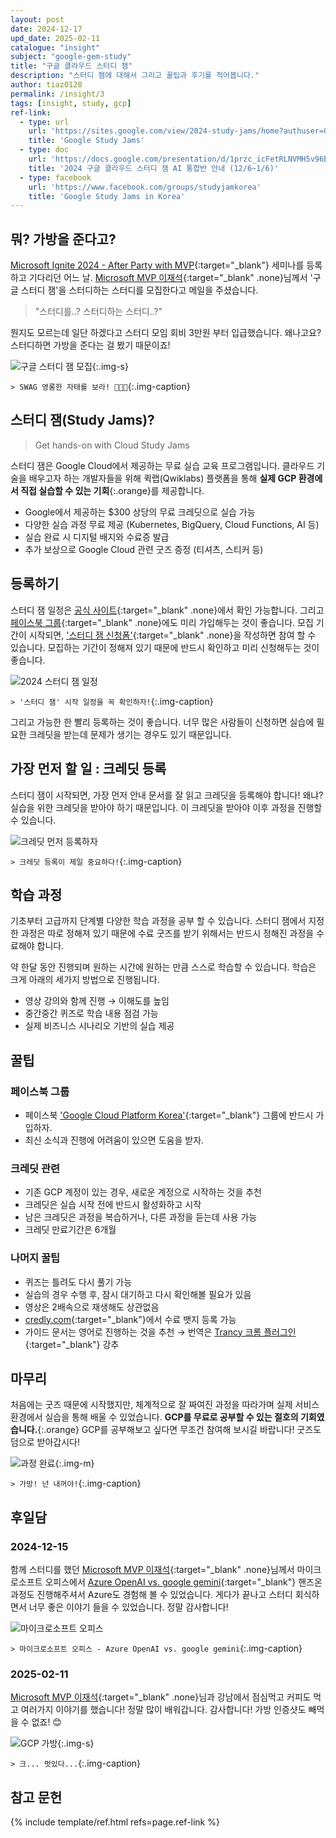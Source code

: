 ```yaml
---
layout: post
date: 2024-12-17
upd_date: 2025-02-11
catalogue: "insight"
subject: "google-gem-study"
title: "구글 클라우드 스터디 잼"
description: "스터디 잼에 대해서 그리고 꿀팁과 후기를 적어봅니다."
author: tiaz0128
permalink: /insight/3
tags: [insight, study, gcp]
ref-link:
  - type: url
    url: 'https://sites.google.com/view/2024-study-jams/home?authuser=0'
    title: 'Google Study Jams'
  - type: doc
    url: 'https://docs.google.com/presentation/d/1przc_icFetRLNVMH5v96B18hAC1F3341DJGnz6fOOmI/edit#slide=id.g6d00d499e0_0_0'
    title: '2024 구글 클라우드 스터디 잼 AI 통합반 안내 (12/6~1/6)'
  - type: facebook
    url: 'https://www.facebook.com/groups/studyjamkorea'
    title: 'Google Study Jams in Korea'
---
```


## 뭐? 가방을 준다고?

[Microsoft Ignite 2024 - After Party with MVP](https://event-us.kr/powerplatform/event/92277){:target="_blank"} 세미나를 등록하고 기다리던 어느 날. [Microsoft MVP 이재석](https://blog.naver.com/ilovehandson){:target="_blank" .none}님께서 '구글 스터디 잼'을 스터디하는 스터디를 모집한다고 메일을 주셨습니다.

> "스터디를..? 스터디하는 스터디..?"

뭔지도 모르는데 일단 하겠다고 스터디 모임 회비 3만원 부터 입급했습니다. 왜나고요? 스터디하면 가방을 준다는 걸 봤기 때문이죠!

![구글 스터디 잼 모집](/assets/img/content/insight/003/001.png){:.img-s}

`> SWAG 영롱한 자태를 보라! 🎒🎒🎒`{:.img-caption}

## 스터디 잼(Study Jams)?

> Get hands-on with Cloud Study Jams

스터디 잼은 Google Cloud에서 제공하는 무료 실습 교육 프로그램입니다. 클라우드 기술을 배우고자 하는 개발자들을 위해 퀵랩(Qwiklabs) 플랫폼을 통해 __실제 GCP 환경에서 직접 실습할 수 있는 기회__{:.orange}를 제공합니다.

- Google에서 제공하는 $300 상당의 무료 크레딧으로 실습 가능
- 다양한 실습 과정 무료 제공 (Kubernetes, BigQuery, Cloud Functions, AI 등)
- 실습 완료 시 디지털 배지와 수료증 발급
- 추가 보상으로 Google Cloud 관련 굿즈 증정 (티셔츠, 스티커 등)

## 등록하기

스터디 잼 일정은 [공식 사이트](https://sites.google.com/view/2024-study-jams/home?authuser=0){:target="_blank" .none}에서 확인 가능합니다. 그리고 [페이스북 그룹](https://www.facebook.com/groups/studyjamkorea/){:target="_blank" .none}에도 미리 가입해두는 것이 좋습니다. 모집 기간이 시작되면, ['스터디 잼 신청폼'](https://sites.google.com/view/2024-study-jams/ai-integration-class){:target="_blank" .none}을 작성하면 참여 할 수 있습니다. 모집하는 기간이 정해져 있기 때문에 반드시 확인하고 미리 신청해두는 것이 좋습니다.

![2024 스터디 잼 일정](/assets/img/content/insight/003/003.png)

`> '스터디 잼' 시작 일정을 꼭 확인하자!`{:.img-caption}

그리고 가능한 한 빨리 등록하는 것이 좋습니다. 너무 많은 사람들이 신청하면 실습에 필요한 크레딧을 받는데 문제가 생기는 경우도 있기 때문입니다.

## 가장 먼저 할 일 : 크레딧 등록

스터디 잼이 시작되면, 가장 먼저 안내 문서를 잘 읽고 크레딧을 등록해야 합니다! 왜냐? 실습을 위한 크레딧을 받아야 하기 때문입니다. 이 크레딧을 받아야 이후 과정을 진행할 수 있습니다.

![크레딧 먼저 등록하자](/assets/img/content/insight/003/004.png)

`> 크레딧 등록이 제일 중요하다!`{:.img-caption}

## 학습 과정

기초부터 고급까지 단계별 다양한 학습 과정을 공부 할 수 있습니다. 스터디 잼에서 지정한 과정은 따로 정해져 있기 때문에 수료 굿즈를 받기 위해서는 반드시 정해진 과정을 수료해야 합니다.

약 한달 동안 진행되며 원하는 시간에 원하는 만큼 스스로 학습할 수 있습니다. 학습은 크게 아래의 세가지 방법으로 진행됩니다.

- 영상 강의와 함께 진행 → 이해도를 높임
- 중간중간 퀴즈로 학습 내용 점검 가능
- 실제 비즈니스 시나리오 기반의 실습 제공

## 꿀팁

### 페이스북 그룹

- 페이스북 ['Google Cloud Platform Korea'](https://www.facebook.com/groups/studyjamkorea){:target="_blank"} 그룹에 반드시 가입하자.
- 최신 소식과 진행에 어려움이 있으면 도움을 받자.

### 크레딧 관련

- 기존 GCP 계정이 있는 경우, 새로운 계정으로 시작하는 것을 추천
- 크레딧은 실습 시작 전에 반드시 활성화하고 시작
- 남은 크레딧은 과정을 복습하거나, 다른 과정을 듣는데 사용 가능
- 크레딧 만료기간은 6개월

### 나머지 꿀팁

- 퀴즈는 틀려도 다시 풀기 가능
- 실습의 경우 수행 후, 잠시 대기하고 다시 확인해볼 필요가 있음
- 영상은 2배속으로 재생해도 상관없음
- [credly.com](credly.com){:target="_blank"}에서 수료 뱃지 등록 가능
- 가이드 문서는 영어로 진행하는 것을 추천 → 번역은 [Trancy 크롬 플러그인](https://www.trancy.org/download){:target="_blank"} 강추

## 마무리

처음에는 굿즈 때문에 시작했지만, 체계적으로 잘 짜여진 과정을 따라가며 실제 서비스 환경에서 실습을 통해 배울 수 있었습니다. **GCP를 무료로 공부할 수 있는 절호의 기회였습니다.**{:.orange} GCP를 공부해보고 싶다면 무조건 참여해 보시길 바랍니다! 굿즈도 덤으로 받아갑시다!

![과정 완료](/assets/img/content/insight/003/005.png){:.img-m}

`> 가방! 넌 내꺼야!`{:.img-caption}

## 후일담

### 2024-12-15

함께 스터디를 했던 [Microsoft MVP 이재석](https://blog.naver.com/ilovehandson){:target="_blank" .none}님께서 마이크로소프트 오피스에서 [Azure OpenAI vs. google gemini](https://www.linkedin.com/posts/sungmikim77_ai-%EB%8B%A4%EC%96%91%ED%95%9C-%ED%94%8C%EB%9E%AB%ED%8F%BC-%EC%8B%A4%EC%8A%B5%EC%9C%BC%EB%A1%9C-%EB%B0%B0%EC%9A%B0%EA%B8%B0-azure-openai-vs-activity-7273986575783333888-LaJC?utm_source=share&utm_medium=member_desktop){:target="_blank"} 핸즈온 과정도 진행해주셔서 Azure도 경험해 볼 수 있었습니다. 게다가 끝나고 스터디 회식하면서 너무 좋은 이야기 들을 수 있었습니다. 정말 감사합니다!

![마이크로소프트 오피스](/assets/img/content/insight/003/006.png)

`> 마이크로소프트 오피스 - Azure OpenAI vs. google gemini`{:.img-caption}

### 2025-02-11

[Microsoft MVP 이재석](https://www.facebook.com/share/p/1AmSg5tRts/){:target="_blank" .none}님과 강남에서 점심먹고 커피도 먹고 여러가지 이야기를 했습니다! 정말 많이 배워갑니다. 감사합니다! 가방 인증샷도 빼먹을 수 없죠! 😊

![GCP 가방](/assets/img/content/insight/003/007.png){:.img-s}

`> 크... 멋있다...`{:.img-caption}

## 참고 문헌

{% include template/ref.html refs=page.ref-link %}
